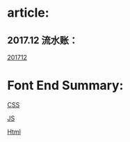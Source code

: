 article:
===

2017.12 流水账：
---

[201712](./diary/201712.md)

Font End Summary:
===

[CSS](./font_end_summary/css/css.md)

[JS](./font_end_summary/js)

[Html](./font_end_summary/html/html.md)
